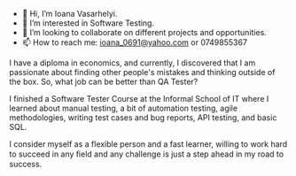 - 👋 Hi, I’m Ioana Vasarhelyi.
- 👀 I’m interested in Software Testing.
- 💞️ I’m looking to collaborate on different projects and opportunities.
- 📫 How to reach me: ioana_0691@yahoo.com or 0749855367

I have a diploma in economics, and currently, I discovered that I am passionate about finding other people's mistakes and thinking outside of the box. So, what job can be better than QA Tester?

I  finished a Software Tester Course at the Informal School of IT where I learned about manual testing, a bit of automation testing, agile methodologies, writing test cases and bug reports, API testing, and basic SQL.

I consider myself as a flexible person and a fast learner, willing to work hard to succeed in any ﬁeld and any challenge is just a step ahead in my road to success.
